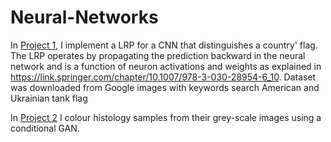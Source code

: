 # Neural-Networks

In [Project 1](https://github.com/Seymour22/Neural-Networks/blob/main/Project%201%20Layer-wise%20Relevance%20Propagation%20(LRP)%20algorithm%20for%20a%20CNN.ipynb), I implement a LRP for a CNN that distinguishes a country' flag. The LRP operates by propagating the prediction backward in the neural network and is a function of neuron activations and weights as explained in https://link.springer.com/chapter/10.1007/978-3-030-28954-6_10. Dataset was downloaded from Google images with keywords search American and Ukrainian tank flag


In [Project 2](https://github.com/Seymour22/Neural-Networks/blob/main/Project%202%20Histology%20colourisation%20using%20conditional%20GAN.ipynb) I colour histology samples from their grey-scale images using a conditional GAN.
